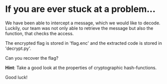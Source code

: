 # If you are ever stuck at a problem...

We have been able to intercept a message, which we would like to decode. Luckily, our team was not only able to retrieve the message but also the function, that checks the access.

The encrypted flag is stored in 'flag.enc' and the extracted code is stored in 'decrypt.py'.

Can you recover the flag?

**Hint**: Take a good look at the properties of cryptographic hash-functions.

Good luck!
